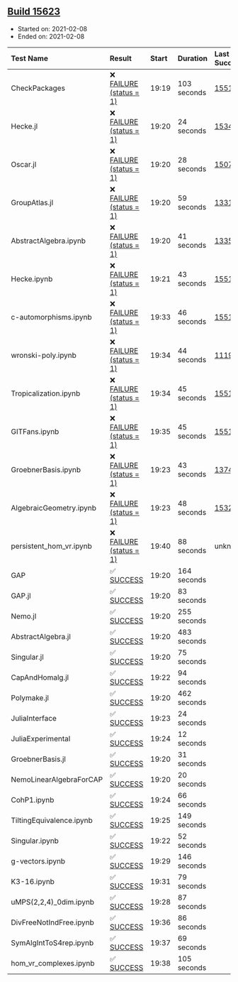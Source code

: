 ## [Build 15623](https://oscarci.mathematik.uni-kl.de/job/oscar/15623/)

* Started on: 2021-02-08
* Ended on: 2021-02-08

| Test Name    | Result | Start | Duration | Last Success | First Failure |
|:-------------|:-------|:------|:---------|:-------------|:--------------|
| CheckPackages | ❌ [FAILURE (status = 1)](https://oscarci.mathematik.uni-kl.de/job/oscar/15623/artifact/logs/build-15623/CheckPackages.log) | 19:19 | 103 seconds | [15514](https://oscarci.mathematik.uni-kl.de/job/oscar/15514/) | [15515](https://oscarci.mathematik.uni-kl.de/job/oscar/15515/) |
| Hecke.jl | ❌ [FAILURE (status = 1)](https://oscarci.mathematik.uni-kl.de/job/oscar/15623/artifact/logs/build-15623/Hecke.jl.log) | 19:20 | 24 seconds | [15344](https://oscarci.mathematik.uni-kl.de/job/oscar/15344/) | [15348](https://oscarci.mathematik.uni-kl.de/job/oscar/15348/) |
| Oscar.jl | ❌ [FAILURE (status = 1)](https://oscarci.mathematik.uni-kl.de/job/oscar/15623/artifact/logs/build-15623/Oscar.jl.log) | 19:20 | 28 seconds | [15079](https://oscarci.mathematik.uni-kl.de/job/oscar/15079/) | [15080](https://oscarci.mathematik.uni-kl.de/job/oscar/15080/) |
| GroupAtlas.jl | ❌ [FAILURE (status = 1)](https://oscarci.mathematik.uni-kl.de/job/oscar/15623/artifact/logs/build-15623/GroupAtlas.jl.log) | 19:20 | 59 seconds | [13311](https://oscarci.mathematik.uni-kl.de/job/oscar/13311/) | [13312](https://oscarci.mathematik.uni-kl.de/job/oscar/13312/) |
| AbstractAlgebra.ipynb | ❌ [FAILURE (status = 1)](https://oscarci.mathematik.uni-kl.de/job/oscar/15623/artifact/logs/build-15623/AbstractAlgebra.ipynb.log) | 19:20 | 41 seconds | [13355](https://oscarci.mathematik.uni-kl.de/job/oscar/13355/) | [13356](https://oscarci.mathematik.uni-kl.de/job/oscar/13356/) |
| Hecke.ipynb | ❌ [FAILURE (status = 1)](https://oscarci.mathematik.uni-kl.de/job/oscar/15623/artifact/logs/build-15623/Hecke.ipynb.log) | 19:21 | 43 seconds | [15514](https://oscarci.mathematik.uni-kl.de/job/oscar/15514/) | [15515](https://oscarci.mathematik.uni-kl.de/job/oscar/15515/) |
| c-automorphisms.ipynb | ❌ [FAILURE (status = 1)](https://oscarci.mathematik.uni-kl.de/job/oscar/15623/artifact/logs/build-15623/c-automorphisms.ipynb.log) | 19:33 | 46 seconds | [15514](https://oscarci.mathematik.uni-kl.de/job/oscar/15514/) | [15515](https://oscarci.mathematik.uni-kl.de/job/oscar/15515/) |
| wronski-poly.ipynb | ❌ [FAILURE (status = 1)](https://oscarci.mathematik.uni-kl.de/job/oscar/15623/artifact/logs/build-15623/wronski-poly.ipynb.log) | 19:34 | 44 seconds | [11192](https://oscarci.mathematik.uni-kl.de/job/oscar/11192/) | [11193](https://oscarci.mathematik.uni-kl.de/job/oscar/11193/) |
| Tropicalization.ipynb | ❌ [FAILURE (status = 1)](https://oscarci.mathematik.uni-kl.de/job/oscar/15623/artifact/logs/build-15623/Tropicalization.ipynb.log) | 19:34 | 45 seconds | [15514](https://oscarci.mathematik.uni-kl.de/job/oscar/15514/) | [15515](https://oscarci.mathematik.uni-kl.de/job/oscar/15515/) |
| GITFans.ipynb | ❌ [FAILURE (status = 1)](https://oscarci.mathematik.uni-kl.de/job/oscar/15623/artifact/logs/build-15623/GITFans.ipynb.log) | 19:35 | 45 seconds | [15514](https://oscarci.mathematik.uni-kl.de/job/oscar/15514/) | [15515](https://oscarci.mathematik.uni-kl.de/job/oscar/15515/) |
| GroebnerBasis.ipynb | ❌ [FAILURE (status = 1)](https://oscarci.mathematik.uni-kl.de/job/oscar/15623/artifact/logs/build-15623/GroebnerBasis.ipynb.log) | 19:23 | 43 seconds | [13748](https://oscarci.mathematik.uni-kl.de/job/oscar/13748/) | [13749](https://oscarci.mathematik.uni-kl.de/job/oscar/13749/) |
| AlgebraicGeometry.ipynb | ❌ [FAILURE (status = 1)](https://oscarci.mathematik.uni-kl.de/job/oscar/15623/artifact/logs/build-15623/AlgebraicGeometry.ipynb.log) | 19:23 | 48 seconds | [15322](https://oscarci.mathematik.uni-kl.de/job/oscar/15322/) | [15323](https://oscarci.mathematik.uni-kl.de/job/oscar/15323/) |
| persistent_hom_vr.ipynb | ❌ [FAILURE (status = 1)](https://oscarci.mathematik.uni-kl.de/job/oscar/15623/artifact/logs/build-15623/persistent_hom_vr.ipynb.log) | 19:40 | 88 seconds | unknown | unknown |
| GAP | ✅ [SUCCESS](https://oscarci.mathematik.uni-kl.de/job/oscar/15623/artifact/logs/build-15623/GAP.log) | 19:20 | 164 seconds |  |  |
| GAP.jl | ✅ [SUCCESS](https://oscarci.mathematik.uni-kl.de/job/oscar/15623/artifact/logs/build-15623/GAP.jl.log) | 19:20 | 83 seconds |  |  |
| Nemo.jl | ✅ [SUCCESS](https://oscarci.mathematik.uni-kl.de/job/oscar/15623/artifact/logs/build-15623/Nemo.jl.log) | 19:20 | 255 seconds |  |  |
| AbstractAlgebra.jl | ✅ [SUCCESS](https://oscarci.mathematik.uni-kl.de/job/oscar/15623/artifact/logs/build-15623/AbstractAlgebra.jl.log) | 19:20 | 483 seconds |  |  |
| Singular.jl | ✅ [SUCCESS](https://oscarci.mathematik.uni-kl.de/job/oscar/15623/artifact/logs/build-15623/Singular.jl.log) | 19:20 | 75 seconds |  |  |
| CapAndHomalg.jl | ✅ [SUCCESS](https://oscarci.mathematik.uni-kl.de/job/oscar/15623/artifact/logs/build-15623/CapAndHomalg.jl.log) | 19:22 | 94 seconds |  |  |
| Polymake.jl | ✅ [SUCCESS](https://oscarci.mathematik.uni-kl.de/job/oscar/15623/artifact/logs/build-15623/Polymake.jl.log) | 19:20 | 462 seconds |  |  |
| JuliaInterface | ✅ [SUCCESS](https://oscarci.mathematik.uni-kl.de/job/oscar/15623/artifact/logs/build-15623/JuliaInterface.log) | 19:23 | 24 seconds |  |  |
| JuliaExperimental | ✅ [SUCCESS](https://oscarci.mathematik.uni-kl.de/job/oscar/15623/artifact/logs/build-15623/JuliaExperimental.log) | 19:24 | 12 seconds |  |  |
| GroebnerBasis.jl | ✅ [SUCCESS](https://oscarci.mathematik.uni-kl.de/job/oscar/15623/artifact/logs/build-15623/GroebnerBasis.jl.log) | 19:20 | 31 seconds |  |  |
| NemoLinearAlgebraForCAP | ✅ [SUCCESS](https://oscarci.mathematik.uni-kl.de/job/oscar/15623/artifact/logs/build-15623/NemoLinearAlgebraForCAP.log) | 19:20 | 20 seconds |  |  |
| CohP1.ipynb | ✅ [SUCCESS](https://oscarci.mathematik.uni-kl.de/job/oscar/15623/artifact/logs/build-15623/CohP1.ipynb.log) | 19:24 | 66 seconds |  |  |
| TiltingEquivalence.ipynb | ✅ [SUCCESS](https://oscarci.mathematik.uni-kl.de/job/oscar/15623/artifact/logs/build-15623/TiltingEquivalence.ipynb.log) | 19:25 | 149 seconds |  |  |
| Singular.ipynb | ✅ [SUCCESS](https://oscarci.mathematik.uni-kl.de/job/oscar/15623/artifact/logs/build-15623/Singular.ipynb.log) | 19:22 | 52 seconds |  |  |
| g-vectors.ipynb | ✅ [SUCCESS](https://oscarci.mathematik.uni-kl.de/job/oscar/15623/artifact/logs/build-15623/g-vectors.ipynb.log) | 19:29 | 146 seconds |  |  |
| K3-16.ipynb | ✅ [SUCCESS](https://oscarci.mathematik.uni-kl.de/job/oscar/15623/artifact/logs/build-15623/K3-16.ipynb.log) | 19:31 | 79 seconds |  |  |
| uMPS(2,2,4)_0dim.ipynb | ✅ [SUCCESS](https://oscarci.mathematik.uni-kl.de/job/oscar/15623/artifact/logs/build-15623/uMPS-2-2-4-_0dim.ipynb.log) | 19:28 | 87 seconds |  |  |
| DivFreeNotIndFree.ipynb | ✅ [SUCCESS](https://oscarci.mathematik.uni-kl.de/job/oscar/15623/artifact/logs/build-15623/DivFreeNotIndFree.ipynb.log) | 19:36 | 86 seconds |  |  |
| SymAlgIntToS4rep.ipynb | ✅ [SUCCESS](https://oscarci.mathematik.uni-kl.de/job/oscar/15623/artifact/logs/build-15623/SymAlgIntToS4rep.ipynb.log) | 19:37 | 69 seconds |  |  |
| hom_vr_complexes.ipynb | ✅ [SUCCESS](https://oscarci.mathematik.uni-kl.de/job/oscar/15623/artifact/logs/build-15623/hom_vr_complexes.ipynb.log) | 19:38 | 105 seconds |  |  |

